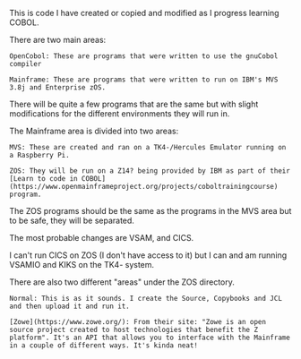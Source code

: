 This is code I have created or copied and modified as I progress learning COBOL.

There are two main areas:

    OpenCobol: These are programs that were written to use the gnuCobol compiler

    Mainframe: These are programs that were written to run on IBM's MVS 3.8j and Enterprise zOS.

There will be quite a few programs that are the same but with slight modifications for the different environments they will run in.

The Mainframe area is divided into two areas:

    MVS: These are created and ran on a TK4-/Hercules Emulator running on a Raspberry Pi.

    ZOS: They will be run on a Z14? being provided by IBM as part of their [Learn to code in COBOL](https://www.openmainframeproject.org/projects/coboltrainingcourse) program.

The ZOS programs should be the same as the programs in the MVS area but to be safe, they will be separated.

The most probable changes are VSAM, and CICS. 

I can't run CICS on ZOS (I don't have access to it) but I can and am running VSAMIO and KIKS on the TK4- system.

There are also two different "areas" under the ZOS directory.

    Normal: This is as it sounds. I create the Source, Copybooks and JCL and then upload it and run it.

    [Zowe](https://www.zowe.org/): From their site: "Zowe is an open source project created to host technologies that benefit the Z platform". It's an API that allows you to interface with the Mainframe in a couple of different ways. It's kinda neat! 

